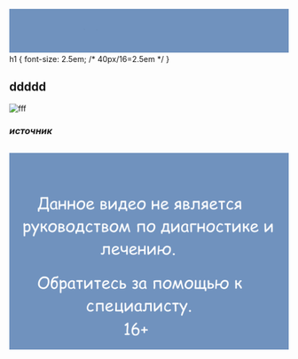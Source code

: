 ![hhh](./k.png)
h1 {
  font-size: 2.5em; /* 40px/16=2.5em */
}
## ddddd
![fff](https://pressbooks.openeducationalberta.ca/app/uploads/sites/3/2018/08/0500Pronormoblast1-Gloria-Kwon.jpg)
### _источник_

##
![hhh](./f.png)
